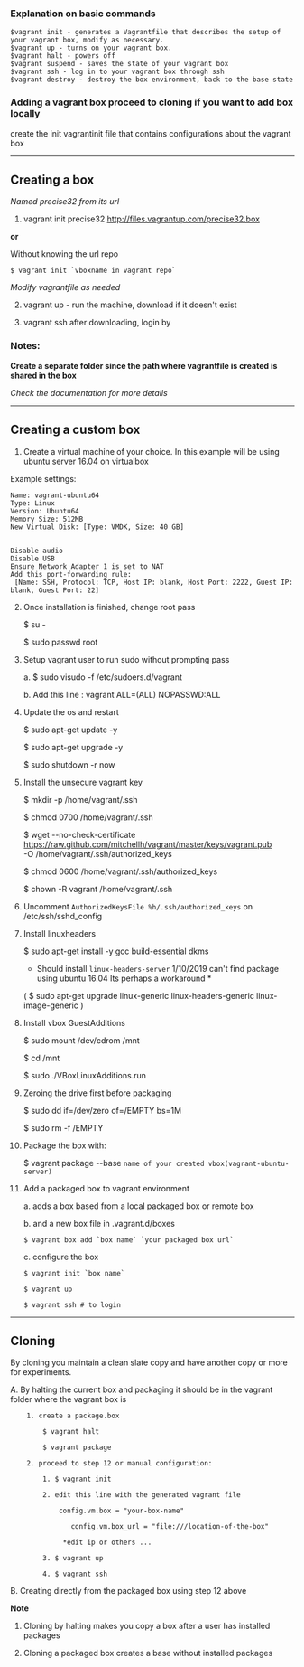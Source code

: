 ### Explanation on basic commands
	$vagrant init - generates a Vagrantfile that describes the setup of your vagrant box, modify as necessary.
	$vagrant up - turns on your vagrant box.
	$vagrant halt - powers off
	$vagrant suspend - saves the state of your vagrant box 
	$vagrant ssh - log in to your vagrant box through ssh
	$vagrant destroy - destroy the box environment, back to the base state 

### Adding a vagrant box proceed to cloning if you want to add box locally

create the init vagrantinit file that contains configurations about the vagrant box

---

## Creating a box
_Named precise32 from its url_

1. vagrant init precise32 http://files.vagrantup.com/precise32.box

**or** 

Without knowing the url repo
	
	$ vagrant init `vboxname in vagrant repo`


*Modify vagrantfile as needed*

2. vagrant up - run the machine, download if it doesn't exist

3. vagrant ssh after downloading, login by

### Notes: ###

**Create a separate folder since the path where vagrantfile is created is shared in the box**

*Check the documentation for more details*

---

## Creating a custom box

1. Create a virtual machine of your choice. In this example
will be using ubuntu server 16.04 on virtualbox

Example settings:

    Name: vagrant-ubuntu64
    Type: Linux
    Version: Ubuntu64
    Memory Size: 512MB
    New Virtual Disk: [Type: VMDK, Size: 40 GB]


    Disable audio
    Disable USB
    Ensure Network Adapter 1 is set to NAT
    Add this port-forwarding rule:
	 [Name: SSH, Protocol: TCP, Host IP: blank, Host Port: 2222, Guest IP: blank, Guest Port: 22]

2. Once installation is finished, change  root pass
	
	$ su -
	
	$ sudo passwd root
3. Setup vagrant user to run sudo without prompting pass
	
	a. $ sudo visudo -f /etc/sudoers.d/vagrant

	b. Add this line : vagrant ALL=(ALL) NOPASSWD:ALL 

4. Update the os and restart
	
	$ sudo apt-get update -y
	
	$ sudo apt-get upgrade -y
	
	$ sudo shutdown -r now
5. Install the unsecure vagrant key
	
	$ mkdir -p /home/vagrant/.ssh
	
	$ chmod 0700 /home/vagrant/.ssh
	
	$ wget --no-check-certificate \
    		https://raw.github.com/mitchellh/vagrant/master/keys/vagrant.pub \
    		-O /home/vagrant/.ssh/authorized_keys
	
	$ chmod 0600 /home/vagrant/.ssh/authorized_keys
	
	$ chown -R vagrant /home/vagrant/.ssh
6. Uncomment `AuthorizedKeysFile %h/.ssh/authorized_keys` on /etc/ssh/sshd_config
7. Install linuxheaders
	
	$ sudo apt-get install -y gcc build-essential dkms

	* Should install `linux-headers-server` 
	1/10/2019 can't find package using ubuntu 16.04 lts
	perhaps a workaround *
	
	( $ sudo apt-get upgrade linux-generic linux-headers-generic linux-image-generic )

8. Install vbox GuestAdditions

	$ sudo mount /dev/cdrom /mnt 
	
	$ cd /mnt
	
	$ sudo ./VBoxLinuxAdditions.run
10. Zeroing the drive first before packaging
	
	$ sudo dd if=/dev/zero of=/EMPTY bs=1M
	
	$ sudo rm -f /EMPTY
11. Package the box with:
	
	$ vagrant package --base `name of your created vbox(vagrant-ubuntu-server)`
12. Add a packaged box to vagrant environment
	
	a. adds a box based from a local packaged box or remote box
	
	b. and a new box file  in .vagrant.d/boxes
	
		$ vagrant box add `box name` `your packaged box url`
	
	c. configure the box
		
		$ vagrant init `box name`
		
		$ vagrant up
		
		$ vagrant ssh # to login
---

## Cloning

By cloning you maintain a clean slate copy and have another copy or more for experiments.

A. By halting the current box and packaging it should be in the vagrant folder where the vagrant box is

		1. create a package.box
			
			$ vagrant halt
			
			$ vagrant package

		2. proceed to step 12 or manual configuration:
			
			1. $ vagrant init
			
			2. edit this line with the generated vagrant file
    			
				config.vm.box = "your-box-name"
   				
				   config.vm.box_url = "file:///location-of-the-box"
			 	
				 *edit ip or others ...
			
			3. $ vagrant up
			
			4. $ vagrant ssh

B. Creating directly from the packaged box using step 12 above

**Note**

1. Cloning by halting makes you copy a box after a user has installed packages

2. Cloning a packaged box creates a base without installed packages
